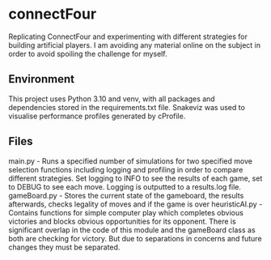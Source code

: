 # connectFour
Replicating ConnectFour and experimenting with different strategies for building artificial players. I am avoiding any
material online on the subject in order to avoid spoiling the challenge for myself.

## Environment
This project uses Python 3.10 and venv, with all packages and dependencies stored in the requirements.txt file.
Snakeviz was used to visualise performance profiles generated by cProfile.

## Files
main.py - Runs a specified number of simulations for two specified move selection functions including logging and profiling
    in order to compare different strategies. Set logging to INFO to see the results of each game, set to DEBUG to see
    each move. Logging is outputted to a results.log file.
gameBoard.py - Stores the current state of the gameboard, the results afterwards, checks legality of moves and if the 
    game is over
heuristicAI.py - Contains functions for simple computer play which completes obvious victories and blocks obvious 
    opportunities for its opponent. There is significant overlap in the code of this module and the gameBoard class
    as both are checking for victory. But due to separations in concerns and future changes they must be separated.

